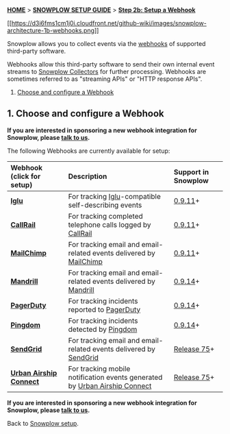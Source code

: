 <a name="top" />

[**HOME**](Home) > [**SNOWPLOW SETUP GUIDE**](Setting-up-Snowplow) > [**Step 2b: Setup a Webhook**](Setting-up-a-webhook)

[[https://d3i6fms1cm1j0i.cloudfront.net/github-wiki/images/snowplow-architecture-1b-webhooks.png]]

Snowplow allows you to collect events via the [webhooks][webhooks-defn] of supported third-party software.

Webhooks allow this third-party software to send their own internal event streams to [Snowplow Collectors](Setting-up-a-Collector) for further processing. Webhooks are sometimes referred to as "streaming APIs" or "HTTP response APIs".

1. [Choose and configure a Webhook](#choose-configure)

<a name="choose-configure" />

## 1. Choose and configure a Webhook

**If you are interested in sponsoring a new webhook integration for Snowplow, please [talk to us](Talk-to-us).**

The following Webhooks are currently available for setup:

| **Webhook** (click for setup)                  | **Description**                                                                          | **Support in Snowplow**     |
|:-----------------------------------------------|:-----------------------------------------------------------------------------------------|:----------------------------|
| **[Iglu](Iglu-webhook-setup)** | For tracking [Iglu][iglu]-compatible self-describing events | [0.9.11][snowplow-0.9.11]+ |
| **[CallRail](CallRail-webhook-setup)**         | For tracking completed telephone calls logged by [CallRail][callrail-website]           | [0.9.11][snowplow-0.9.11]+ |
| **[MailChimp](MailChimp-webhook-setup)**       | For tracking email and email-related events delivered by [MailChimp][mailchimp-website] | [0.9.11][snowplow-0.9.11]+ |
| **[Mandrill](Mandrill-webhook-setup)**       | For tracking email and email-related events delivered by [Mandrill][mandrill-website] | [0.9.14][snowplow-0.9.14]+ |
| **[PagerDuty](PagerDuty-webhook-setup)**       | For tracking incidents reported to [PagerDuty][pagerduty-website] | [0.9.14][snowplow-0.9.14]+ |
| **[Pingdom](Pingdom-webhook-setup)**       | For tracking incidents detected by [Pingdom][pingdom-website] | [0.9.14][snowplow-0.9.14]+ |
| **[SendGrid](SendGrid-webhook-setup)**       | For tracking email and email-related events delivered by [SendGrid][sendgrid-website] | [Release 75][r75]+ |
| **[Urban Airship Connect](Urban-Airship-Connect-webhook-setup)** | For tracking mobile notification events generated by [Urban Airship Connect][urban-airship-connect-website] | [Release 75][r75]+ |

**If you are interested in sponsoring a new webhook integration for Snowplow, please [talk to us](Talk-to-us).**

Back to [Snowplow setup](Setting-up-Snowplow).

[webhooks-defn]: http://en.wikipedia.org/wiki/Webhook

[iglu]: https://github.com/snowplow/iglu
[callrail-website]: http://www.callrail.com/
[mailchimp-website]: http://mailchimp.com/
[mandrill-website]: https://mandrill.com/
[pagerduty-website]: http://www.pagerduty.com/
[pingdom-website]: https://www.pingdom.com/
[sendgrid-website]: https://sendgrid.com/
[urban-airship-connect-website]: https://www.urbanairship.com/products/connect

[snowplow-0.9.11]: https://github.com/snowplow/snowplow/releases/tag/0.9.11
[snowplow-0.9.14]: https://github.com/snowplow/snowplow/releases/tag/0.9.14
[r75]: https://github.com/snowplow/snowplow/releases/tag/r75-long-legged-buzzard
